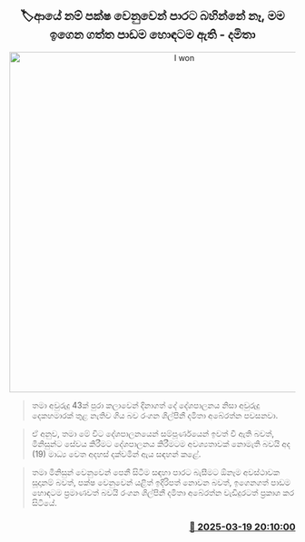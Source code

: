 <p align='center'><b><h2 align='center' title='I won't take to the streets again for the party, I've learned enough - Damitha'>🏷ආයේ නම් පක්ෂ වෙනුවෙන් පාරට බහින්නේ නෑ, මම ඉගෙන ගත්ත පාඩම හොඳටම ඇති - දමිතා</h2></b></p>
<p align='center'><img src='https://helakuru.sgp1.cdn.digitaloceanspaces.com/esana/images/lib/damitha-aberathne-today.jpg' width='600' alt='I won't take to the streets again for the party, I've learned enough - Damitha'></p>

> තමා අවුරුදු 43ක් පුරා කලාවෙන් දිනාගත් දේ දේශපාලනය නිසා අවුරුදු දෙකහමාරක් තුළ නැතිව ගිය බව රංගන ශිල්පිනී දමිතා අබේරත්න පවසනවා.

> ඒ අනුව, තමා මේ විට දේශපාලනයෙන් සම්පූර්ණයෙන් ඉවත් වී ඇති බවත්, මිනිසුන්ට සේවය කිරීමට දේශපාලනය කිරීමටම අවශ්‍යතාවක් නොමැති බවයි අද (19) මාධ්‍ය වෙත අදහස් දක්වමින් ඇය සඳහන් කළේ.

> තමා මිනිසුන් වෙනුවෙන් පෙනී සිටීම සඳහා පාරට බැසීමට ඕනෑම අවස්ථාවක සූදානම් බවත්, පක්ෂ වෙනුවෙන් යළිත් ඉදිරිපත් නොවන බවත්, ඉගෙනගත් පාඩම හොඳටම ප්‍රමාණවත් බවයි රංගන ශිල්පිනී දමිතා අබේරත්න වැඩිදුරටත් ප්‍රකාශ කර සිටියේ.



<h3 align='right'><a href='https://www.helakuru.lk/esana/p/108470/'>📅 2025-03-19 20:10:00</a></h3>
